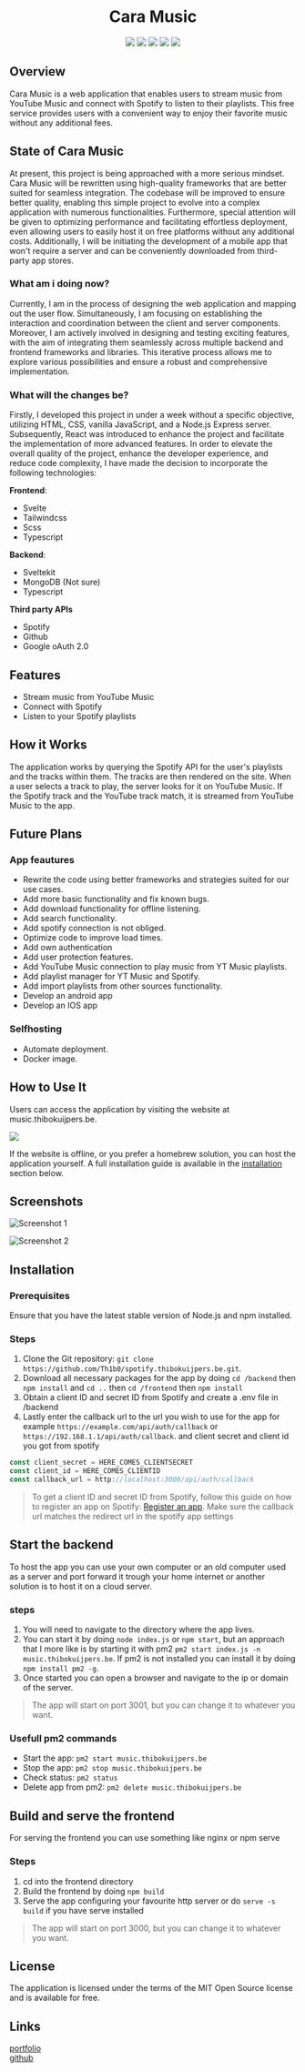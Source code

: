 <div align="center">
  <h1>Cara Music</h1>
</div>

<div align="center">

  [![](https://img.shields.io/badge/license-mit-black?style=for-the-badge)](LICENSE.md)
![](https://img.shields.io/github/issues/Th1b0/music.thibokuijpers.be?style=for-the-badge)
![](https://img.shields.io/github/stars/Th1b0/music.thibokuijpers.be?style=for-the-badge)
![](https://img.shields.io/github/v/release/Th1b0/music.thibokuijpers.be?style=for-the-badge)
![](https://img.shields.io/website?down_color=red&down_message=ofline&label=music.thibokuijpers.be&style=for-the-badge&up_color=dark%20green&up_message=online&url=https%3A%2F%2Fmusic.thibokuijpers.be)

</div>


## Overview

Cara Music is a web application that enables users to stream music from YouTube Music and connect with Spotify to listen to their playlists. This free service provides users with a convenient way to enjoy their favorite music without any additional fees.

## State of Cara Music

At present, this project is being approached with a more serious mindset. Cara Music will be rewritten using high-quality frameworks that are better suited for seamless integration. The codebase will be improved to ensure better quality, enabling this simple project to evolve into a complex application with numerous functionalities. Furthermore, special attention will be given to optimizing performance and facilitating effortless deployment, even allowing users to easily host it on free platforms without any additional costs. Additionally, I will be initiating the development of a mobile app that won't require a server and can be conveniently downloaded from third-party app stores.

### What am i doing now?

Currently, I am in the process of designing the web application and mapping out the user flow. Simultaneously, I am focusing on establishing the interaction and coordination between the client and server components. Moreover, I am actively involved in designing and testing exciting features, with the aim of integrating them seamlessly across multiple backend and frontend frameworks and libraries. This iterative process allows me to explore various possibilities and ensure a robust and comprehensive implementation.

### What will the changes be?

Firstly, I developed this project in under a week without a specific objective, utilizing HTML, CSS, vanilla JavaScript, and a Node.js Express server. Subsequently, React was introduced to enhance the project and facilitate the implementation of more advanced features. In order to elevate the overall quality of the project, enhance the developer experience, and reduce code complexity, I have made the decision to incorporate the following technologies:

__Frontend__:
- Svelte
- Tailwindcss
- Scss
- Typescript

__Backend__:
- Sveltekit
- MongoDB (Not sure)
- Typescript

__Third party APIs__
- Spotify
- Github
- Google oAuth 2.0

## Features

- Stream music from YouTube Music
- Connect with Spotify
- Listen to your Spotify playlists

## How it Works

The application works by querying the Spotify API for the user's playlists and the tracks within them. The tracks are then rendered on the site. When a user selects a track to play, the server looks for it on YouTube Music. If the Spotify track and the YouTube track match, it is streamed from YouTube Music to the app.

## Future Plans

###  App feautures
- Rewrite the code using better frameworks and strategies suited for our use cases.
- Add more basic functionality and fix known bugs.
- Add download functionality for offline listening.
- Add search functionality.
- Add spotify connection is not obliged.
- Optimize code to improve load times.
- Add own authentication
- Add user protection features.
- Add YouTube Music connection to play music from YT Music playlists.
- Add playlist manager for YT Music and Spotify.
- Add import playlists from other sources functionality.
- Develop an android app
- Develop an IOS app

### Selfhosting
- Automate deployment.
- Docker image.

## How to Use It

Users can access the application by visiting the website at music.thibokuijpers.be.

![](https://img.shields.io/website?down_color=red&down_message=ofline&label=music.thibokuijpers.be&style=for-the-badge&up_color=dark%20green&up_message=online&url=https%3A%2F%2Fmusic.thibokuijpers.be)

If the website is offline, or you prefer a homebrew solution, you can host the application yourself. A full installation guide is available in the [installation](#Installation) section below.

## Screenshots

![Screenshot 1](/media/screenshots/1.png)


![Screenshot 2](/media/screenshots/4.png)

## Installation

### Prerequisites

Ensure that you have the latest stable version of Node.js and npm installed.

### Steps

1. Clone the Git repository: `git clone https://github.com/Th1b0/spotify.thibokuijpers.be.git`.
2. Download all necessary packages for the app by doing `cd /backend` then `npm install` and `cd ..` then `cd /frontend` then `npm install`
3. Obtain a client ID and secret ID from Spotify and create a .env file in /backend
4. Lastly enter the callback url to the url you wish to use for the app for example `https://example.com/api/auth/callback` or `https://192.168.1.1/api/auth/callback`. and client secret and client id you got from spotify

```js
const client_secret = HERE_COMES_CLIENTSECRET
const client_id = HERE_COMES_CLIENTID
const callback_url = http://localhost:3000/api/auth/callback
```
> To get a client ID and secret ID from Spotify, follow this guide on how to register an app on Spotify:
[Register an app](https://developer.spotify.com/documentation/general/guides/authorization/app-settings).
> Make sure the callback url matches the redirect url in the spotify app settings
## Start the backend
To host the app you can use your own computer or an old computer used as a server and port forward it trough your home internet or another solution is to host it on a cloud server.
### steps
1. You will need to navigate to the directory where the app lives.
2. You can start it by doing `node index.js` or `npm start`, but an approach that I more like is by starting it with pm2 `pm2 start index.js -n music.thibokuijpers.be`. If pm2 is not installed you can install it by doing `npm install pm2 -g`.
3. Once started you can open a browser and navigate to the ip or domain of the server.
> The app will start on port 3001, but you can change it to whatever you want.

### Usefull pm2 commands
- Start the app: `pm2 start music.thibokuijpers.be`
- Stop the app: `pm2 stop music.thibokuijpers.be`
- Check status: `pm2 status`
- Delete app from pm2: `pm2 delete music.thibokuijpers.be`

## Build and serve the frontend
For serving the frontend you can use something like nginx or npm serve

### Steps
 1. cd into the frontend directory
 2. Build the frontend by doing `npm build`
 3. Serve the app configuring your favourite http server or do `serve -s build` if you have serve installed
> The app will start on port 3000, but you can change it to whatever you want.

## License
The application is licensed under the terms of the MIT Open Source license and is available for free.
## Links
[portfolio](https://thibokuijpers.be)<br>
[github](https://github.com/Th1b0)
